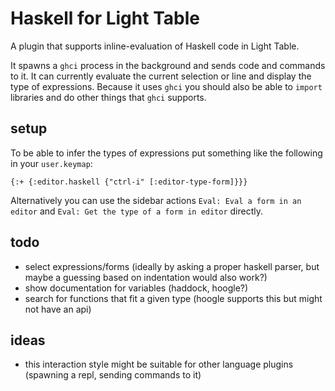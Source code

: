 # Haskell for Light Table

A plugin that supports inline-evaluation of Haskell code in Light Table.

It spawns a `ghci` process in the background and sends code and commands
to it. It can currently evaluate the current selection or line and display
the type of expressions. Because it uses `ghci` you should also be able
to `import` libraries and do other things that `ghci` supports.

## setup

To be able to infer the types of expressions put something like the
following in your `user.keymap`:

    {:+ {:editor.haskell {"ctrl-i" [:editor-type-form]}}}

Alternatively you can use the sidebar actions `Eval: Eval a form in an editor`
and `Eval: Get the type of a form in editor` directly.

## todo

* select expressions/forms (ideally by asking a proper haskell parser,
    but maybe a guessing based on indentation would also work?)
* show documentation for variables (haddock, hoogle?)
* search for functions that fit a given type (hoogle supports this but
    might not have an api)

## ideas

* this interaction style might be suitable for other language
    plugins (spawning a repl, sending commands to it)